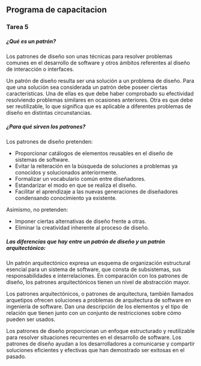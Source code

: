 ## Programa de capacitacion
### Tarea 5

##### ¿Qué es un patrón?
    
Los patrones de diseño son unas técnicas para resolver problemas comunes en el desarrollo de software y otros ámbitos referentes al diseño de interacción o interfaces.
    
Un patrón de diseño resulta ser una solución a un problema de diseño. Para que una solución sea considerada un patrón debe poseer ciertas características. Una de ellas es que debe haber comprobado su efectividad resolviendo problemas similares en ocasiones anteriores. Otra es que debe ser reutilizable, lo que significa que es aplicable a diferentes problemas de diseño en distintas circunstancias.

##### ¿Para qué sirven los patrones?
Los patrones de diseño pretenden:

- Proporcionar catálogos de elementos reusables en el diseño de sistemas de software.
- Evitar la reiteración en la búsqueda de soluciones a problemas ya conocidos y solucionados anteriormente.
- Formalizar un vocabulario común entre diseñadores.
- Estandarizar el modo en que se realiza el diseño.
- Facilitar el aprendizaje a las nuevas generaciones de diseñadores condensando conocimiento ya existente.

Asimismo, no pretenden:
- Imponer ciertas alternativas de diseño frente a otras.
- Eliminar la creatividad inherente al proceso de diseño.

##### Las diferencias que hay entre un patrón de diseño y un patrón arquitectónico:

Un patrón arquitectónico expresa un esquema de organización estructural esencial para un sistema de software, que consta de subsistemas, sus responsabilidades e interrelaciones. En comparación con los patrones de diseño, los patrones arquitectónicos tienen un nivel de abstracción mayor.

Los patrones arquitectónicos, o patrones de arquitectura, también llamados arquetipos ofrecen soluciones a problemas de arquitectura de software en ingeniería de software. Dan una descripción de los elementos y el tipo de relación que tienen junto con un conjunto de restricciones sobre cómo pueden ser usados.

Los patrones de diseño proporcionan un enfoque estructurado y reutilizable para resolver situaciones recurrentes en el desarrollo de software. Los patrones de diseño ayudan a los desarrolladores a comunicarse y compartir soluciones eficientes y efectivas que han demostrado ser exitosas en el pasado.